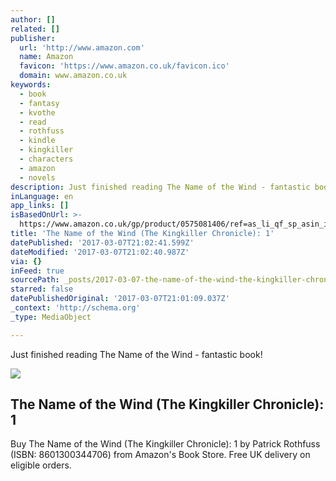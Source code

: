 ```yaml
---
author: []
related: []
publisher:
  url: 'http://www.amazon.com'
  name: Amazon
  favicon: 'https://www.amazon.co.uk/favicon.ico'
  domain: www.amazon.co.uk
keywords:
  - book
  - fantasy
  - kvothe
  - read
  - rothfuss
  - kindle
  - kingkiller
  - characters
  - amazon
  - novels
description: Just finished reading The Name of the Wind - fantastic book!
inLanguage: en
app_links: []
isBasedOnUrl: >-
  https://www.amazon.co.uk/gp/product/0575081406/ref=as_li_qf_sp_asin_il_tl?ie=UTF8&camp=1634&creative=6738&creativeASIN=0575081406&linkCode=as2&tag=wave2
title: 'The Name of the Wind (The Kingkiller Chronicle): 1'
datePublished: '2017-03-07T21:02:41.599Z'
dateModified: '2017-03-07T21:02:40.987Z'
via: {}
inFeed: true
sourcePath: _posts/2017-03-07-the-name-of-the-wind-the-kingkiller-chronicle-1.md
starred: false
datePublishedOriginal: '2017-03-07T21:01:09.037Z'
_context: 'http://schema.org'
_type: MediaObject

---
```

Just finished reading The Name of the Wind - fantastic book!

<article style=""><img src="https://imgflo.herokuapp.com/graph/2b2431f8e7ba7b0/46708b9ad733d24ed9a87173468621d8/noop.jpg?input=https%3A%2F%2Fimages-eu.ssl-images-amazon.com%2Fimages%2FI%2F51das2SKQyL.jpg" /><h1>The Name of the Wind (The Kingkiller Chronicle): 1</h1><p>Buy The Name of the Wind (The Kingkiller Chronicle): 1 by Patrick Rothfuss (ISBN: 8601300344706) from Amazon's Book Store. Free UK delivery on eligible orders.</p></article>